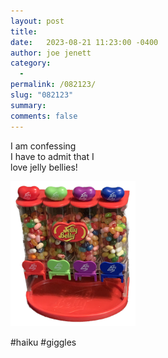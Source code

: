 ```yaml
---
layout: post
title:  
date:   2023-08-21 11:23:00 -0400
author: joe jenett
category:
  -  
permalink: /082123/
slug: "082123"
summary: 
comments: false
---
```

<p>
I am confessing<br>
I have to admit that I<br>
love jelly bellies!
</p>
<p>
<img src="/images/jellybelly.png" alt="" width="200">
</p>
#haiku #giggles

<a href="https://brid.gy/publish/mastodon"></a>